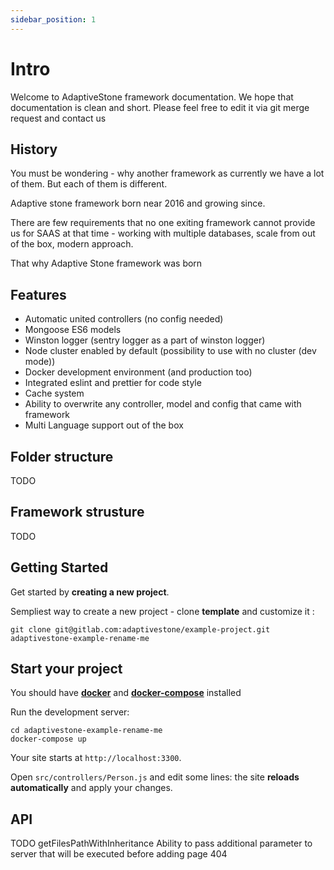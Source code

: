 ```yaml
---
sidebar_position: 1
---
```


# Intro

Welcome to AdaptiveStone framework documentation. We hope that documentation is clean and short. Please feel free to edit it via git merge request and contact us  

## History 

You must be wondering - why another framework as currently we have a lot of them. But each of them is different. 

Adaptive stone framework born near 2016 and growing since. 

There are few requirements that no one exiting framework cannot provide us for SAAS at that time - working with multiple databases, scale from out of the box, modern approach. 

That why Adaptive Stone framework was born


## Features 

* Automatic united controllers (no config needed)
* Mongoose ES6 models
* Winston logger (sentry logger as a part of winston logger)
* Node cluster enabled by default (possibility to use with no cluster (dev mode))
* Docker development environment (and production too)
* Integrated eslint and prettier for code style
* Cache system 
* Ability to overwrite any controller, model and config that came with framework 
* Multi Language support out of the box


## Folder structure

TODO

## Framework strusture 

TODO

## Getting Started

Get started by **creating a new project**.

Sempliest way to create a new project - clone **template** and customize it :

```shell
git clone git@gitlab.com:adaptivestone/example-project.git adaptivestone-example-rename-me
```

## Start your project

You should have **[docker](https://www.docker.com/products/docker-desktop)** and **[docker-compose](https://docs.docker.com/compose/install/)** installed 

Run the development server:

```shell
cd adaptivestone-example-rename-me
docker-compose up
```

Your site starts at `http://localhost:3300`.

Open `src/controllers/Person.js` and edit some lines: the site **reloads automatically** and apply your changes.


## API 

TODO 
getFilesPathWithInheritance
Ability to pass additional parameter to server that will be executed before adding page 404

